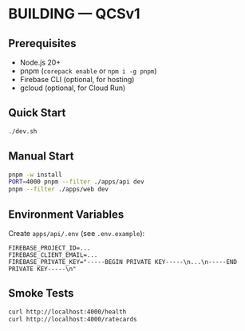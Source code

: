 # BUILDING — QCSv1

## Prerequisites
- Node.js 20+
- pnpm (`corepack enable` or `npm i -g pnpm`)
- Firebase CLI (optional, for hosting)
- gcloud (optional, for Cloud Run)

## Quick Start
```bash
./dev.sh
```

## Manual Start
```bash
pnpm -w install
PORT=4000 pnpm --filter ./apps/api dev
pnpm --filter ./apps/web dev
```

## Environment Variables
Create `apps/api/.env` (see `.env.example`):
```env
FIREBASE_PROJECT_ID=...
FIREBASE_CLIENT_EMAIL=...
FIREBASE_PRIVATE_KEY="-----BEGIN PRIVATE KEY-----\n...\n-----END PRIVATE KEY-----\n"
```

## Smoke Tests
```bash
curl http://localhost:4000/health
curl http://localhost:4000/ratecards
```
